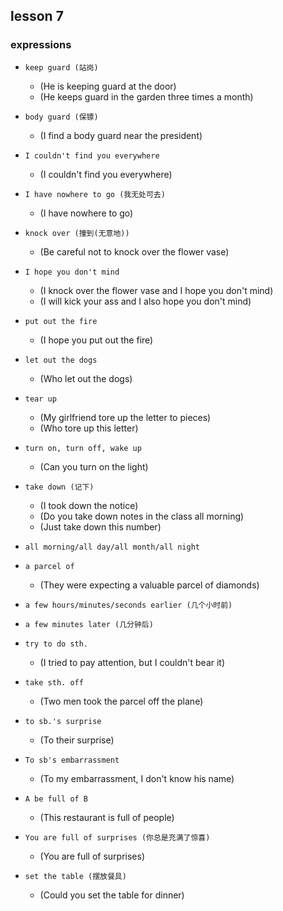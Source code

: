 ## lesson 7

### expressions

- `keep guard (站岗)`
  - (He is keeping guard at the door)
  - (He keeps guard in the garden three times a month)

- `body guard (保镖)`
  - (I find a body guard near the president)

- `I couldn't find you everywhere`
  - (I couldn't find you everywhere)

- `I have nowhere to go (我无处可去)`
  - (I have nowhere to go)

- `knock over (撞到(无意地))`
  - (Be careful not to knock over the flower vase)

- `I hope you don't mind`
  - (I knock over the flower vase and I hope you don't mind)
  - (I will kick your ass and I also hope you don't mind)

- `put out the fire`
  - (I hope you put out the fire)

- `let out the dogs`
  - (Who let out the dogs)

- `tear up`
  - (My girlfriend tore up the letter to pieces)
  - (Who tore up this letter)

- `turn on, turn off, wake up`
  - (Can you turn on the light)

- `take down (记下)`
  - (I took down the notice)
  - (Do you take down notes in the class all morning)
  - (Just take down this number)

- `all morning/all day/all month/all night`

- `a parcel of`
  - (They were expecting a valuable parcel of diamonds)

- `a few hours/minutes/seconds earlier (几个小时前)`

- `a few minutes later (几分钟后)`

- `try to do sth.`
  - (I tried to pay attention, but I couldn't bear it)

- `take sth. off`
  - (Two men took the parcel off the plane)

- `to sb.'s surprise`
  - (To their surprise)

- `To sb's embarrassment`
  - (To my embarrassment, I don't know his name)

- `A be full of B`
  - (This restaurant is full of people)

- `You are full of surprises (你总是充满了惊喜)`
  - (You are full of surprises)

- `set the table (摆放餐具)`
  - (Could you set the table for dinner)
